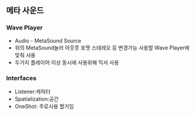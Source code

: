 ## 메타 사운드

### Wave Player
- Audio - MetaSound Source
- 위의 MetaSound눌러 아웃풋 포멧 스테레오 등 변경가능 사용할 Wave Player에 맞춰 사용
- 두가지 플레이어 이상 동시에 사용위해 믹서 사용

### Interfaces
- Listener:케릭터
- Spatialization:공간
- OneShot: 주로사용 할거임

